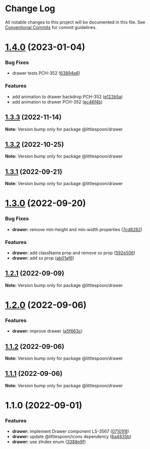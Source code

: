 # Change Log

All notable changes to this project will be documented in this file.
See [Conventional Commits](https://conventionalcommits.org) for commit guidelines.

# [1.4.0](https://github.com/little-spoon-dev/design-system/compare/@littlespoon/drawer@1.3.3...@littlespoon/drawer@1.4.0) (2023-01-04)

### Bug Fixes

- drawer tests PCH-352 ([63894e6](https://github.com/little-spoon-dev/design-system/commit/63894e6e7a14e5e11d202efe83b1c22b357f1f92))

### Features

- add animation to drawer backdrop PCH-352 ([e122b5a](https://github.com/little-spoon-dev/design-system/commit/e122b5a9ccab4b0c5d9adc2fccd80463d4bec17e))
- add animation to drawer PCH-352 ([ec46f4b](https://github.com/little-spoon-dev/design-system/commit/ec46f4bb985557a3bc4a59701dbec0291c81dda3))

## [1.3.3](https://github.com/little-spoon-dev/design-system/compare/@littlespoon/drawer@1.3.2...@littlespoon/drawer@1.3.3) (2022-11-14)

**Note:** Version bump only for package @littlespoon/drawer

## [1.3.2](https://github.com/little-spoon-dev/design-system/compare/@littlespoon/drawer@1.3.1...@littlespoon/drawer@1.3.2) (2022-10-25)

**Note:** Version bump only for package @littlespoon/drawer

## [1.3.1](https://github.com/little-spoon-dev/design-system/compare/@littlespoon/drawer@1.3.0...@littlespoon/drawer@1.3.1) (2022-09-21)

**Note:** Version bump only for package @littlespoon/drawer

# [1.3.0](https://github.com/little-spoon-dev/design-system/compare/@littlespoon/drawer@1.2.1...@littlespoon/drawer@1.3.0) (2022-09-20)

### Bug Fixes

- **drawer:** remove min-height and min-width properties ([7cd8282](https://github.com/little-spoon-dev/design-system/commit/7cd8282a08e5cbdc6160db7972ad3c786ad40a55))

### Features

- **drawer:** add className prop and remove sx prop ([592e506](https://github.com/little-spoon-dev/design-system/commit/592e50604bb9c18cd66a7cd3cc270672ad6ed12f))
- **drawer:** add sx prop ([ab01af6](https://github.com/little-spoon-dev/design-system/commit/ab01af6c9cf457bf352939e3dc3ca0a4073417f1))

## [1.2.1](https://github.com/little-spoon-dev/design-system/compare/@littlespoon/drawer@1.2.0...@littlespoon/drawer@1.2.1) (2022-09-09)

**Note:** Version bump only for package @littlespoon/drawer

# [1.2.0](https://github.com/little-spoon-dev/design-system/compare/@littlespoon/drawer@1.1.2...@littlespoon/drawer@1.2.0) (2022-09-06)

### Features

- **drawer:** improve drawer ([a5f663c](https://github.com/little-spoon-dev/design-system/commit/a5f663c8c7a00bf6f2849192139988acd2e4e6b4))

## [1.1.2](https://github.com/little-spoon-dev/design-system/compare/@littlespoon/drawer@1.1.1...@littlespoon/drawer@1.1.2) (2022-09-06)

**Note:** Version bump only for package @littlespoon/drawer

## [1.1.1](https://github.com/little-spoon-dev/design-system/compare/@littlespoon/drawer@1.1.0...@littlespoon/drawer@1.1.1) (2022-09-06)

**Note:** Version bump only for package @littlespoon/drawer

# 1.1.0 (2022-09-01)

### Features

- **drawer:** implement Drawer component LS-3567 ([07101f8](https://github.com/little-spoon-dev/design-system/commit/07101f8d936c624465dc09c2f6da24d34bf1557e))
- **drawer:** update @littlespoon/icons dependency ([6a4835b](https://github.com/little-spoon-dev/design-system/commit/6a4835b2b345ecbff752c35a51576ef134a9f4ee))
- **drawer:** use zIndex enum ([3388e9f](https://github.com/little-spoon-dev/design-system/commit/3388e9f9f1efdec6b317596c0f5ec2f414449ed9))
